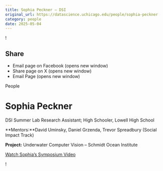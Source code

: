 ```yaml
---
title: Sophia Peckner – DSI
original_url: https://datascience.uchicago.edu/people/sophia-peckner
category: people
date: 2025-05-04
---
```


<!-- Table-like structure detected -->

!

## Share

* Email page on Facebook (opens new window)
* Share page on X (opens new window)
* Email Page (opens new window)

<!-- Table-like structure detected -->

People

# Sophia Peckner

DSI Summer Lab Research Assistant; High Schooler, Lowell High School

**Mentors:**David Uminsky, Daniel Grzenda, Trevor Spreadbury (Social Impact Track)

**Project:** Underwater Computer Vision – Schmidt Ocean Institute

[Watch Sophia’s Symposium Video](https://youtu.be/bdpFmVU73mI)

!